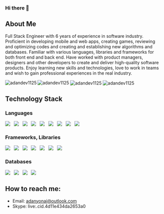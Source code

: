 ### Hi there 👋


## About Me

Full Stack Engineer with 6 years of experience in software industry. Proficient in developing mobile and web apps, creating games, reviewing and optimizing codes and creating and establishing new algorithms and databases. Familiar with various languages, libraries and frameworks for both front end and back end. Have worked with product managers, designers and other developers to create and deliver high-quality software products. Enjoy learning new skills and technologies, love to work in teams and wish to gain professional experiences in the real industry.

<img src="https://komarev.com/ghpvc/?username=adandev1125&label=Profile%20views&color=4e982f&style=for-the-badge" alt="adandev1125" />

<img align="left" src="https://github-readme-stats.vercel.app/api/top-langs?username=adandev1125&show_icons=true&locale=en&layout=compact" alt="adandev1125" />
<img align="center" src="https://github-readme-stats.vercel.app/api?username=adandev1125&show_icons=true&locale=en" alt="adandev1125" />
<img align="center" src="https://github-readme-streak-stats.herokuapp.com/?user=adandev1125&" alt="adandev1125" />

## Technology Stack
### Languages
<img src="https://img.shields.io/badge/C++-3eb414?style=for-the-badge"/>&nbsp;&nbsp;
<img src="https://img.shields.io/badge/Java-d28139?style=for-the-badge"/>&nbsp;&nbsp;
<img src="https://img.shields.io/badge/SQL-9e39d2?style=for-the-badge"/>&nbsp;&nbsp;
<img src="https://img.shields.io/badge/Golang-4dacd7?style=for-the-badge&logo=go&logoColor=white"/>&nbsp;&nbsp;
<img src="https://img.shields.io/badge/Javascript-333333?style=for-the-badge&logo=javascript"/>&nbsp;&nbsp;
<img src="https://img.shields.io/badge/TypeScript-4879c7?style=for-the-badge&logo=TypeScript&logoColor=white"/>&nbsp;&nbsp;
<img src="https://img.shields.io/badge/PHP-797cb5?style=for-the-badge&logo=php&logoColor=white"/>&nbsp;&nbsp;
<img src="https://img.shields.io/badge/HTML5-d35126?style=for-the-badge&logo=html5&logoColor=white"/>&nbsp;&nbsp;
<img src="https://img.shields.io/badge/CSS3-ae4471?style=for-the-badge&logo=css3"/>&nbsp;&nbsp;

### Frameworks, Libraries
<img src="https://img.shields.io/badge/Spring%20Boot-7ab23b?style=for-the-badge&logo=spring&logoColor=white"/>&nbsp;&nbsp;
<img src="https://img.shields.io/badge/Node.js-4e982f?style=for-the-badge&logo=node.js&logoColor=white"/>&nbsp;&nbsp;
<img src="https://img.shields.io/badge/React-247cde?style=for-the-badge&logo=react&logoColor=white"/>&nbsp;&nbsp;
<img src="https://img.shields.io/badge/React Native-247cde?style=for-the-badge&logo=react&logoColor=white"/>&nbsp;&nbsp;
<img src="https://img.shields.io/badge/Angular-red?style=for-the-badge&logo=Angular"/>&nbsp;&nbsp;
<img src="https://img.shields.io/badge/TailwindCSS-52b6d4?style=for-the-badge&logo=tailwindcss&logoColor=white"/>&nbsp;&nbsp;
<img src="https://img.shields.io/badge/CodeIgniter-de4524?style=for-the-badge&logo=codeigniter&logoColor=white"/>&nbsp;&nbsp;

### Databases
<img src="https://img.shields.io/badge/MySQL-517aa1?style=for-the-badge&logo=mysql&logoColor=white"/>&nbsp;&nbsp;
<img src="https://img.shields.io/badge/Oracle-870f0f?style=for-the-badge&logo=oracle&logoColor=white"/>&nbsp;&nbsp;
<img src="https://img.shields.io/badge/MongoDB-5ca146?style=for-the-badge&logo=mongodb&logoColor=white"/>&nbsp;&nbsp;
<img src="https://img.shields.io/badge/Firebase-333333?style=for-the-badge&logo=firebase"/>&nbsp;&nbsp;

## How to reach me:
- Email: adanyonai@outlook.com
- Skype: live:.cid.4d11e434da2653a0
